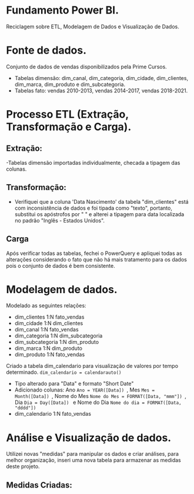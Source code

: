 # Fundamento Power BI.
Reciclagem sobre ETL, Modelagem de Dados e Visualização de Dados.
# Fonte de dados.
Conjunto de dados de vendas disponibilizados pela Prime Cursos.
- Tabelas dimensão: dim_canal, dim_categoria, dim_cidade, dim_clientes, dim_marca, dim_produto e dim_subcategoria.
- Tabelas fato: vendas 2010-2013, vendas 2014-2017, vendas 2018-2021.
# Processo ETL (Extração, Transformação e Carga).

## Extração:
-Tabelas dimensão importadas individualmente, checada a tipagem das colunas.

## Transformação:
- Verifiquei que a coluna 'Data Nascimento'  da tabela "dim_clientes" está com inconsistência de dados e foi tipada como "texto", portanto, substitui os apóstrofos por " " e alterei a tipagem para data localizada no padrão "Inglês - Estados Unidos".

## Carga
Após verificar todas as tabelas, fechei o PowerQuery e apliquei todas as alterações considerando o fato que não há mais tratamento para os dados pois o conjunto de dados é bem consistente.
# Modelagem de dados.
Modelado as seguintes relações: 
- dim_clientes 1:N fato_vendas
- dim_cidade 1:N dim_clientes
- dim_canal 1:N fato_vendas
- dim_categoria 1:N dim_subcategoria
- dim_subcategoria 1:N dim_produto
- dim_marca 1:N dim_produto
- dim_produto 1:N fato_vendas

Criado a tabela dim_calendario para visualização de valores por tempo determinado.
`dim_calendario = calendarauto()`
- Tipo alterado para "Data" e formato "Short Date"
- Adicionado colunas: Ano `Ano = YEAR([Data]) `, Mes `Mes = Month([Data]) `, Nome do Mes `Nome do Mes = FORMAT([Data, "mmm"]) `, Dia `Dia = Day([Data]) ` e Nome do Dia `Nome do dia = FORMAT([Data, "dddd"]) `
- dim_calendario 1:N fato_vendas

# Análise e Visualização de dados.
Utilizei novas "medidas" para manipular os dados e criar análises, para melhor organização, inseri uma nova tabela para armazenar as medidas deste projeto.
## Medidas Criadas: 

